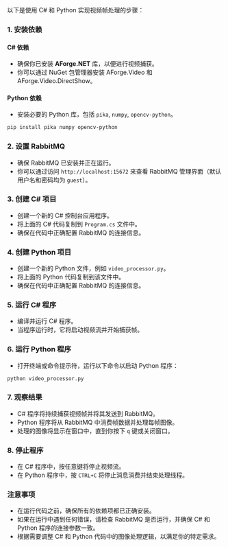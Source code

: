 以下是使用 C# 和 Python 实现视频帧处理的步骤：

### 1. 安装依赖

#### C# 依赖
- 确保你已安装 **AForge.NET** 库，以便进行视频捕获。
- 你可以通过 NuGet 包管理器安装 AForge.Video 和 AForge.Video.DirectShow。

#### Python 依赖
- 安装必要的 Python 库，包括 `pika`, `numpy`, `opencv-python`。
```bash
pip install pika numpy opencv-python
```

### 2. 设置 RabbitMQ

- 确保 RabbitMQ 已安装并正在运行。
- 你可以通过访问 `http://localhost:15672` 来查看 RabbitMQ 管理界面（默认用户名和密码均为 `guest`）。

### 3. 创建 C# 项目

- 创建一个新的 C# 控制台应用程序。
- 将上面的 C# 代码复制到 `Program.cs` 文件中。
- 确保在代码中正确配置 RabbitMQ 的连接信息。

### 4. 创建 Python 项目

- 创建一个新的 Python 文件，例如 `video_processor.py`。
- 将上面的 Python 代码复制到该文件中。
- 确保在代码中正确配置 RabbitMQ 的连接信息。

### 5. 运行 C# 程序

- 编译并运行 C# 程序。
- 当程序运行时，它将启动视频流并开始捕获帧。

### 6. 运行 Python 程序

- 打开终端或命令提示符，运行以下命令以启动 Python 程序：
```bash
python video_processor.py
```

### 7. 观察结果

- C# 程序将持续捕获视频帧并将其发送到 RabbitMQ。
- Python 程序将从 RabbitMQ 中消费帧数据并处理每帧图像。
- 处理的图像将显示在窗口中，直到你按下 `q` 键或关闭窗口。

### 8. 停止程序

- 在 C# 程序中，按任意键将停止视频流。
- 在 Python 程序中，按 `CTRL+C` 将停止消息消费并结束处理线程。

### 注意事项

- 在运行代码之前，确保所有的依赖项都已正确安装。
- 如果在运行中遇到任何错误，请检查 RabbitMQ 是否运行，并确保 C# 和 Python 程序的连接参数一致。
- 根据需要调整 C# 和 Python 代码中的图像处理逻辑，以满足你的特定需求。